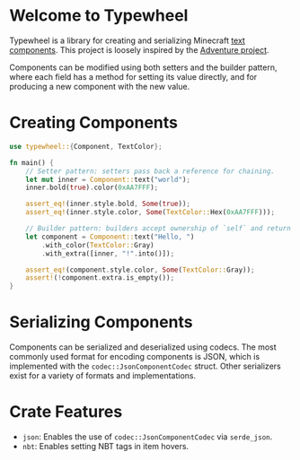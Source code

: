 # Welcome to Typewheel

Typewheel is a library for creating and serializing Minecraft [text components][wiki]. This
project is loosely inspired by the [Adventure project][adventure].

Components can be modified using both setters and the builder pattern, where each field has a
method for setting its value directly, and for producing a new component with the new value.

# Creating Components
```rust
use typewheel::{Component, TextColor};

fn main() {
    // Setter pattern: setters pass back a reference for chaining.
    let mut inner = Component::text("world");
    inner.bold(true).color(0xAA7FFF);

    assert_eq!(inner.style.bold, Some(true));
    assert_eq!(inner.style.color, Some(TextColor::Hex(0xAA7FFF)));

    // Builder pattern: builders accept ownership of `self` and return an owned value back.
    let component = Component::text("Hello, ")
        .with_color(TextColor::Gray)
        .with_extra([inner, "!".into()]);

    assert_eq!(component.style.color, Some(TextColor::Gray));
    assert!(!component.extra.is_empty());
}
```

# Serializing Components
Components can be serialized and deserialized using codecs. The most commonly used format for
encoding components is JSON, which is implemented with the `codec::JsonComponentCodec` struct.
Other serializers exist for a variety of formats and implementations.

# Crate Features
* `json`: Enables the use of `codec::JsonComponentCodec` via `serde_json`.
* `nbt`: Enables setting NBT tags in item hovers.

[wiki]: https://wiki.vg/Chat
[adventure]: https://docs.advntr.dev
